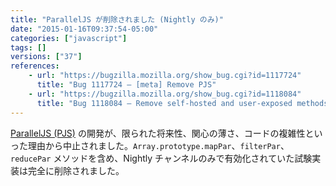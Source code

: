 ```yaml
---
title: "ParallelJS が削除されました (Nightly のみ)"
date: "2015-01-16T09:37:54-05:00"
categories: ["javascript"]
tags: []
versions: ["37"]
references:
    - url: "https://bugzilla.mozilla.org/show_bug.cgi?id=1117724"
      title: "Bug 1117724 – [meta] Remove PJS"
    - url: "https://bugzilla.mozilla.org/show_bug.cgi?id=1118084"
      title: "Bug 1118084 – Remove self-hosted and user-exposed methods from PJS"
---
```

[ParallelJS (PJS)](http://wiki.ecmascript.org/doku.php?id=strawman:data_parallelism) の開発が、限られた将来性、関心の薄さ、コードの複雑性といった理由から中止されました。`Array.prototype.mapPar`、`filterPar`、`reducePar` メソッドを含め、Nightly チャンネルのみで有効化されていた試験実装は完全に削除されました。
